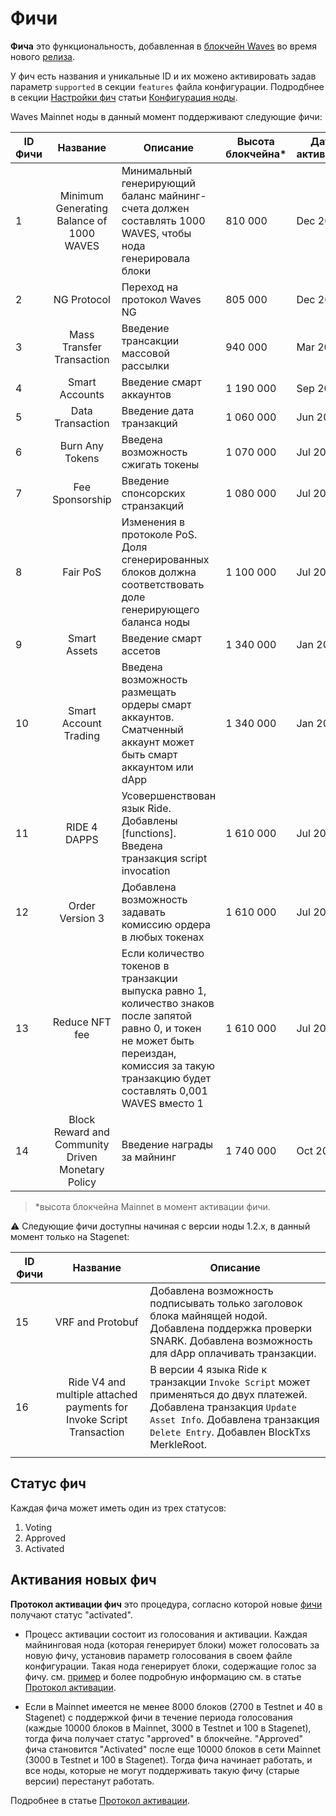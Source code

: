 # Фичи

**Фича** это функциональность, добавленная в [блокчейн Waves](/ru/blockchain/blockchain) во время нового [релиза](https://github.com/wavesplatform/Waves/releases).

У фич есть названия и уникальные ID и их можено активировать задав параметр `supported` в секции `features` файла конфигурации. Подродбнее в секции [Настройки фич](/ru/waves-node/node-configuration#настройки-фич) статьи [Конфигурация ноды](/ru/waves-node/node-configuration).

Waves Mainnet ноды в данный момент поддерживают следующие фичи:

| ID Фичи |                        Название                       | Описание                                                                                                                                                                                              | Высота блокчейна* | Дата активации |
|------------|:-------------------------------------------------:|----------------------------------------------------------------------------------------------------------------------------------------------------------------------------------------------------------|-------------------|-----------------|
| 1          | Minimum Generating Balance of 1000 WAVES          | Минимальный генерирующий баланс майнинг-счета должен составлять 1000 WAVES, чтобы нода генерировала блоки                                                                                                     | 810 000           | Dec 2017        |
| 2          | NG Protocol                                       | Переход на протокол Waves NG                                                                                                                                                                          | 805 000           | Dec 2017        |
| 3          | Mass Transfer Transaction                         | Введение трансакции массовой рассылки                                                                                                                                                                | 940 000           | Mar 2018        |
| 4          | Smart Accounts                                    | Введение смарт аккаунтов                                                                                                                                                                           | 1 190 000         | Sep 2018        |
| 5          | Data Transaction                                  | Введение дата транзакций                                                                                                                                                                        | 1 060 000         | Jun 2018        |
| 6          | Burn Any Tokens                                   | Введена возможность сжигать токены                                                                                                                                                                     | 1 070 000         | Jul 2018        |
| 7          | Fee Sponsorship                                   | Введение спонсорских странзакций                                                                                                                                                                     | 1 080 000         | Jul 2018        |
| 8          | Fair PoS                                          | Изменения в протоколе PoS. Доля сгенерированных блоков должна соответствовать доле генерирующего баланса ноды                                                                                               | 1 100 000         | Jul 2018        |
| 9          | Smart Assets                                      | Введение смарт ассетов                                                                                                                                                                             | 1 340 000         | Jan 2019        |
| 10         | Smart Account Trading                             | Введена возможность размещать ордеры смарт аккаунтов. Сматченный аккаунт может быть смарт аккаунтом или dApp                                                                                                                  | 1 340 000         | Jan 2019        |
| 11         | RIDE 4 DAPPS                                      | Усовершенствован язык Ride. Добавлены [functions]. Введена транзакция script invocation                                                                                                               | 1 610 000         | Jul 2019        |
| 12         | Order Version 3                                   | Добавлена возможность задавать комиссию ордера в любых токенах                                                                                                                                                              | 1 610 000         | Jul 2019        |
| 13         | Reduce NFT fee                                    | Если количество токенов в транзакции выпуска равно 1, количество знаков после запятой равно 0, и токен не может быть переиздан, комиссия за такую ​​транзакцию будет составлять 0,001 WAVES вместо 1 | 1 610 000         | Jul 2019        |
| 14         | Block Reward and Community Driven Monetary Policy | Введение награды за майнинг                                                                                                                                                                            | 1 740 000         | Oct 2019        |

>*высота блокчейна Mainnet в момент активации фичи.

:warning: Следующие фичи доступны начиная с версии ноды  1.2.x, в данный момент только на Stagenet:

| ID Фичи | Название | Описание |
|------------|:-------------------------------------------------:|----------------------------------------------------------------------------------------------------------------------------------------------------------------------------------------------------------|
| 15 | VRF and Protobuf | Добавлена ​​возможность подписывать только заголовок блока майнящей нодой. Добавлена ​​поддержка проверки SNARK. Добавлена ​​возможность для dApp оплачивать транзакции.
| 16 | Ride V4 and multiple attached payments for Invoke Script Transaction | В версии 4 языка Ride к транзакции `Invoke Script` может применяться до двух платежей. Добавлена ​​транзакция `Update Asset Info`. Добавлена ​​транзакция `Delete Entry`. Добавлен BlockTxs MerkleRoot.
| | |

## Статус фич

Каждая фича может иметь один из трех статусов:

1. Voting
2. Approved
3. Activated

## Активания новых фич

**Протокол активации фич** это процедура, согласно которой новые [фичи](/ru/waves-node/features/feature) получают статус "activated".

* Процесс активации состоит из голосования и активации. Каждая майнинговая нода (которая генерирует блоки) может голосовать за новую фичу, установив параметр голосования в своем файле конфигурации. Такая нода генерирует блоки, содержащие голос за фичу. см. [пример](/ru/waves-node/activation-protocol#пример) и более подробную информацию см. в статье [Протокол активации](/ru/waves-node/activation-protocol).

* Если в Mainnet имеется не менее 8000 блоков (2700 в Testnet и 40 в Stagenet) с поддержкой фичи в течение периода голосования (каждые 10000 блоков в Mainnet, 3000 в Testnet и 100 в Stagenet), тогда фича получает статус "approved" в блокчейне. "Approved" фича становится "Activated" после еще 10000 блоков в сети Mainnet (3000 в Testnet и 100 в Stagenet). Тогда фича начинает работать, и все ноды, которые не могут поддерживать такую фичу (старые версии) перестанут работать.

Подробнее в статье [Протокол активации](/en/blockchain/waves-protocol/activation-protocol).
